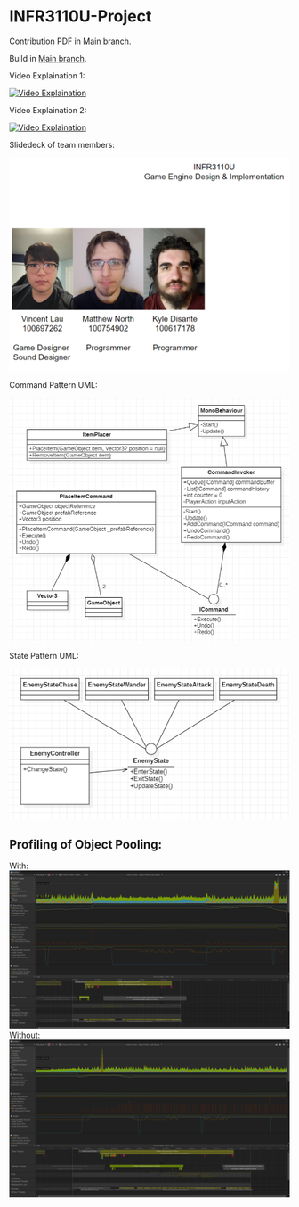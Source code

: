 # INFR3110U-Project

Contribution PDF in [Main branch](../main/Information/Contributions_Appendix.pdf).

Build in [Main branch](../main/INFR3110U-Project.zip).

Video Explaination 1:

[![Video Explaination](http://img.youtube.com/vi/30ci0zeTQPg/0.jpg)](http://www.youtube.com/watch?v=30ci0zeTQPg "INFR3110U: Group Assignment 1")

Video Explaination 2:

[![Video Explaination](http://img.youtube.com/vi/QJi2bS-6Ipk/0.jpg)](http://www.youtube.com/watch?v=QJi2bS-6Ipk "INFR3110U: Group Assignment 2")

Slidedeck of team members:

![Slidedeck](Information/TeamMembers.png)

Command Pattern UML:

![Command Pattern UML](Information/CommandPattern.png)

State Pattern UML:

![State Pattern UML](Information/StatePatternUML.png)

Profiling of Object Pooling:
-----
With:
![With Object Pooling](Information/ProfilerWithPooling.png)
Without:
![Without Object Pooling](Information/ProfilerWithoutPooling.png)
